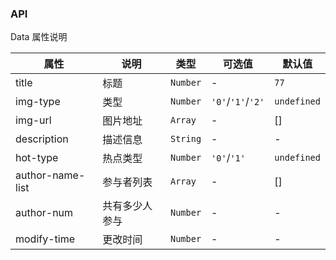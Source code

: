 ### API

Data 属性说明

| 属性 | 说明 | 类型 | 可选值 | 默认值 |
| --- | --- | --- | --- | --- |
| title | 标题 | `Number` | - | `77` |
| img-type | 类型 | `Number` | `'0'`/`'1'`/`'2'` | `undefined` |
| img-url | 图片地址 | `Array` | - | [] |
| description | 描述信息 | `String` | - | - |
| hot-type | 热点类型 | `Number` | `'0'`/`'1'` | `undefined` |
| author-name-list | 参与者列表 | `Array` | - | [] |
| author-num | 共有多少人参与 | `Number` | - | - |
| modify-time | 更改时间 | `Number` | - | - |
